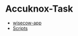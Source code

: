# Accuknox-Task
- [wisecow-app](https://github.com/sanjeev-saravanan/wisecow-app)
- [Scripts](https://github.com/sanjeev-saravanan/Scripts)

